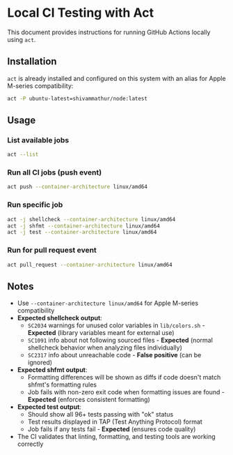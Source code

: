 # Local CI Testing with Act

This document provides instructions for running GitHub Actions locally using `act`.

## Installation

`act` is already installed and configured on this system with an alias for Apple M-series compatibility:
```bash
act -P ubuntu-latest=shivammathur/node:latest
```

## Usage

### List available jobs
```bash
act --list
```

### Run all CI jobs (push event)
```bash
act push --container-architecture linux/amd64
```

### Run specific job
```bash
act -j shellcheck --container-architecture linux/amd64
act -j shfmt --container-architecture linux/amd64
act -j test --container-architecture linux/amd64
```

### Run for pull request event
```bash
act pull_request --container-architecture linux/amd64
```

## Notes

- Use `--container-architecture linux/amd64` for Apple M-series compatibility
- **Expected shellcheck output**:
  - `SC2034` warnings for unused color variables in `lib/colors.sh` - **Expected** (library variables meant for external use)
  - `SC1091` info about not following sourced files - **Expected** (normal shellcheck behavior when analyzing files individually)  
  - `SC2317` info about unreachable code - **False positive** (can be ignored)
- **Expected shfmt output**:
  - Formatting differences will be shown as diffs if code doesn't match shfmt's formatting rules
  - Job fails with non-zero exit code when formatting issues are found - **Expected** (enforces consistent formatting)
- **Expected test output**:
  - Should show all 96+ tests passing with "ok" status
  - Test results displayed in TAP (Test Anything Protocol) format
  - Job fails if any tests fail - **Expected** (ensures code quality)
- The CI validates that linting, formatting, and testing tools are working correctly